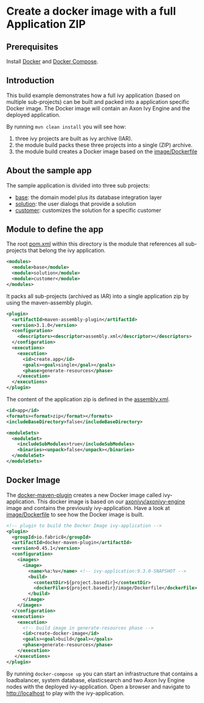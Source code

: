 # Create a docker image with a full Application ZIP

## Prerequisites
Install [Docker](https://docs.docker.com/) and [Docker Compose](https://docs.docker.com/compose/). 

## Introduction

This build example demonstrates how a full ivy application (based on multiple sub-projects) can be built and packed into a application specific Docker image.
The Docker image will contain an Axon Ivy Engine and the deployed application.

By running `mvn clean install` you will see how:
1. three ivy projects are built as ivy archive (IAR).
1. the module build packs these three projects into a single (ZIP) archive.
1. the module build creates a Docker image based on the [image/Dockerfile](image/Dockerfile)

## About the sample app
The sample application is divided into three sub projects:
- [base](base/pom.xml): the domain model plus its database integration layer
- [solution](solution/pom.xml): the user dialogs that provide a solution
- [customer](customer/pom.xml): customizes the solution for a specific customer

## Module to define the app
The root [pom.xml](pom.xml) within this directory is the module that references all sub-projects that belong the ivy application.
```xml
<modules>
  <module>base</module>
  <module>solution</module>
  <module>customer</module>
</modules>
```

It packs all sub-projects (archived as IAR) into a single application zip by using the maven-assembly plugin. 
```xml
<plugin>
  <artifactId>maven-assembly-plugin</artifactId>
  <version>3.1.0</version>
  <configuration>
    <descriptors><descriptor>assembly.xml</descriptor></descriptors>
  </configuration>
  <executions>
    <execution>
      <id>create.app</id>
      <goals><goal>single</goal></goals>
      <phase>generate-resources</phase>
    </execution>
  </executions>
</plugin>
```

The content of the application zip is defined in the [assembly.xml](assembly.xml).
```xml
<id>app</id>
<formats><format>zip</format></formats>
<includeBaseDirectory>false</includeBaseDirectory>

<moduleSets>
  <moduleSet>
    <includeSubModules>true</includeSubModules>
    <binaries><unpack>false</unpack></binaries>
  </moduleSet>
</moduleSets>
```

## Docker Image

The [docker-maven-plugin](https://github.com/fabric8io/docker-maven-plugin) creates a new Docker image called ivy-application. 
This docker image is based on our [axonivy/axonivy-engine](https://hub.docker.com/r/axonivy/axonivy-engine) image and contains the previously ivy-application.
Have a look at [image/Dockerfile](image/Dockerfile) to see how the Docker image is built.
```xml
<!-- plugin to build the Docker Image ivy-application -->
<plugin>
  <groupId>io.fabric8</groupId>
  <artifactId>docker-maven-plugin</artifactId>
  <version>0.45.1</version>
  <configuration>
	<images>
	  <image>
		<name>%a:%v</name> <!-- ivy-application:9.3.0-SNAPSHOT -->
		<build>
		  <contextDir>${project.basedir}</contextDir>
		  <dockerFile>${project.basedir}/image/Dockerfile</dockerFile> <!-- Contains the receipt how to build the ivy-application image -->
		</build>
	  </image>
	</images>
  </configuration>
  <executions>
	<execution>
	  <!-- build image in generate-resources phase -->
	  <id>create-docker-image</id>
	  <goals><goal>build</goal></goals>
	  <phase>generate-resources</phase>
	</execution>
   </executions>
</plugin>
```

By running `docker-compose up` you can start an infrastructure that contains a loadbalancer, system database, elasticsearch and two Axon Ivy Engine nodes with the deployed ivy-application.
Open a browser and navigate to [http://localhost](http:localhost) to play with the ivy-application.
